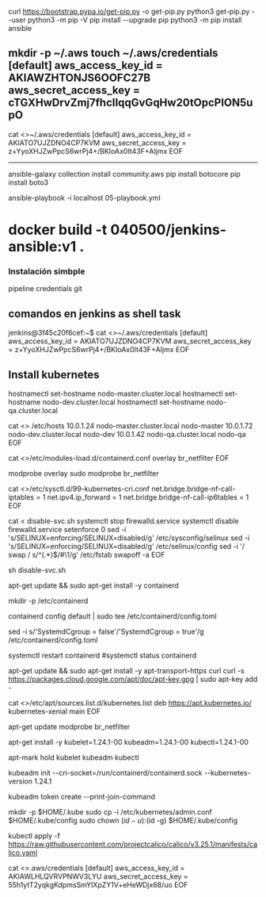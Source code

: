 curl https://bootstrap.pypa.io/get-pip.py -o get-pip.py
python3 get-pip.py --user
python3 -m pip -V
pip install --upgrade pip
python3 -m pip install ansible

mkdir -p ~/.aws
touch ~/.aws/credentials
[default]
aws_access_key_id = AKIAWZHTONJS6OOFC27B
aws_secret_access_key = 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
---

cat <<EOF >>~/.aws/credentials
[default]
aws_access_key_id = AKIATO7UJZDNO4CP7KVM
aws_secret_access_key = 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
EOF

---
ansible-galaxy collection install community.aws
pip install botocore
pip install boto3

ansible-playbook -i localhost 05-playbook.yml

# docker build -t 040500/jenkins-ansible:v1 .

### Instalación simbple
pipeline
credentials
git


## comandos en jenkins as shell task
jenkins@3f45c20f6cef:~$ cat <<EOF >>~/.aws/credentials
[default]
aws_access_key_id = AKIATO7UJZDNO4CP7KVM
aws_secret_access_key = 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
EOF

## Install kubernetes

hostnamectl set-hostname nodo-master.cluster.local
hostnamectl set-hostname nodo-dev.cluster.local
hostnamectl set-hostname nodo-qa.cluster.local

cat <<EOF >> /etc/hosts
10.0.1.24 nodo-master.cluster.local nodo-master
10.0.1.72 nodo-dev.cluster.local nodo-dev
10.0.1.42 nodo-qa.cluster.local nodo-qa
EOF

cat <<EOF >>/etc/modules-load.d/containerd.conf
overlay br_netfilter
EOF

modprobe overlay sudo modprobe br_netfilter

cat <<EOF >>/etc/sysctl.d/99-kubernetes-cri.conf
net.bridge.bridge-nf-call-iptables = 1
net.ipv4.ip_forward = 1
net.bridge.bridge-nf-call-ip6tables = 1
EOF


cat <<EOF > disable-svc.sh
systemctl stop firewalld.service
systemctl disable firewalld.service
setenforce 0
sed -i 's/SELINUX=enforcing/SELINUX=disabled/g' /etc/sysconfig/selinux
sed -i 's/SELINUX=enforcing/SELINUX=disabled/g' /etc/selinux/config
sed -i '/ swap / s/^\(.*\)$/#\1/g' /etc/fstab
swapoff -a
EOF

sh disable-svc.sh

apt-get update && sudo apt-get install -y containerd 

mkdir -p /etc/containerd

containerd config default | sudo tee /etc/containerd/config.toml

sed -i s/'SystemdCgroup = false'/'SystemdCgroup = true'/g /etc/containerd/config.toml

systemctl restart containerd 
#systemctl status containerd 

apt-get update && sudo apt-get install -y apt-transport-https curl
curl -s https://packages.cloud.google.com/apt/doc/apt-key.gpg | sudo apt-key add - 

cat <<EOF >>/etc/apt/sources.list.d/kubernetes.list
deb https://apt.kubernetes.io/ kubernetes-xenial main
EOF

apt-get update 
modprobe br_netfilter

apt-get install -y kubelet=1.24.1-00 kubeadm=1.24.1-00 kubectl=1.24.1-00

apt-mark hold kubelet kubeadm kubectl 

kubeadm init --cri-socket=/run/containerd/containerd.sock --kubernetes-version 1.24.1 

kubeadm token create --print-join-command 

mkdir -p $HOME/.kube
sudo cp -i /etc/kubernetes/admin.conf $HOME/.kube/config
sudo chown $(id -u):$(id -g) $HOME/.kube/config

kubectl apply -f https://raw.githubusercontent.com/projectcalico/calico/v3.25.1/manifests/calico.yaml


cat <<EOF >>.aws/credentials
[default]
aws_access_key_id = AKIAWLHLQVRVPNWV3LYU
aws_secret_access_key = 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
EOF